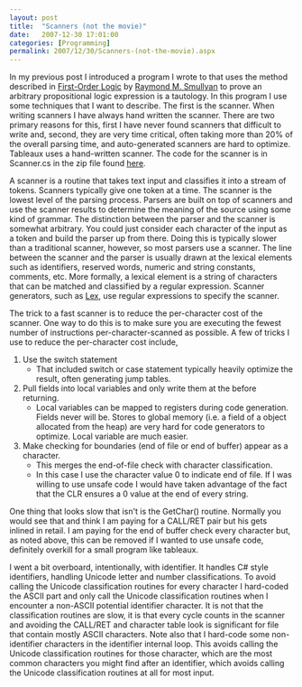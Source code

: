 ```yaml
---
layout: post
title:  "Scanners (not the movie)"
date:   2007-12-30 17:01:00
categories: [Programming]
permalink: 2007/12/30/Scanners-(not-the-movie).aspx
---
```

<div class="text"><p>In my previous post I introduced a program I wrote to that uses the method
described in
<a href="http://www.amazon.com/First-Order-Logic-Raymond-M-Smullyan/dp/0486683702/ref=sr_11_1/102-8843584-4849732?ie=UTF8&amp;qid=1192783059&amp;sr=11-1">First-Order Logic</a> by
<a href="http://en.wikipedia.org/wiki/Raymond_Smullyan">Raymond M. Smullyan</a>
to prove an arbitrary propositional logic expression is a tautology. In this
program I use some techniques that I want to describe. The first is the scanner.
When writing scanners I have always hand written the scanner. There are two
primary reasons for this, first I have never found scanners that difficult to
write and, second, they are very time critical, often taking more than 20% of
the overall parsing time, and auto-generated scanners are hard to optimize.
Tableaux uses a hand-written scanner. The code for the scanner is in Scanner.cs
in the zip file found
<a href="files/Tableaux.zip">here</a>.</p>
<p>A scanner is a routine that takes text input and classifies it into a stream
of tokens. Scanners typically give one token at a time. The scanner is the lowest level of the parsing process. Parsers
are built on top of scanners and use the scanner results to determine the
meaning of the source using some kind of grammar. The distinction between the
parser and the scanner is somewhat arbitrary. You could just consider each
character of the input as a token and build the parser up from there. Doing this
is typically slower than a traditional scanner, however, so most parsers use a
scanner. The line between the scanner and the parser is usually drawn at the
lexical elements such as identifiers, reserved words, numeric and string
constants, comments, etc. More formally, a lexical element is a string of
characters that can be matched and classified by a regular expression. Scanner
generators, such as <a href="http://en.wikipedia.org/wiki/Lex_programming_tool">
Lex</a>, use regular expressions to specify the scanner.</p>
<p>The trick to a fast scanner is to reduce the per-character cost of the
scanner. One way to do this is to make sure you are executing the fewest number of instructions
per-character-scanned as possible. A few of tricks I use to reduce the
per-character cost include,</p>
<ol>
	<li>Use the switch statement<ul>
		<li>That included switch or case statement typically heavily optimize
		the result, often generating jump tables.</li>
	</ul>
	</li>
	<li>Pull fields into local variables and only write them at the before
	returning.<ul>
		<li>Local variables can be mapped to registers during code generation.
		Fields never will be. Stores to global memory (i.e. a field of a object
		allocated from the heap) are very hard for code generators to optimize.
		Local variable are much easier.</li>
	</ul>
	</li>
	<li>Make checking for boundaries (end of file or end of buffer) appear as a
	character.<ul>
		<li>This merges the end-of-file check with character classification.</li>
		<li>In this case I use the character value 0 to indicate end of file. If
		I was willing to use unsafe code I would have taken advantage of the
		fact that the CLR ensures a 0 value at the end of every string.</li>
	</ul>
	</li>
</ol>
<p>One thing that looks slow that isn't is the GetChar() routine. Normally you
would see that and think I am paying for a CALL/RET pair but his gets inlined in
retail. I am paying for the end of buffer check every character but, as noted
above, this can be removed if I wanted to use unsafe code, definitely overkill
for a small program like tableaux.</p>
<p>I went a bit overboard, intentionally, with identifier. It handles C# style
identifiers, handling Unicode letter and number classifications. To avoid
calling the Unicode classification routines for every character I hard-coded the
ASCII part and only call the Unicode classification routines when I encounter a
non-ASCII potential identifier character. It is not that the classification
routines are slow, it is that every cycle counts in the scanner and avoiding the
CALL/RET and character table look is significant for file that contain mostly
ASCII characters. Note also that I hard-code some non-identifier characters in
the identifier internal loop. This avoids calling the Unicode classification
routines for those character, which are the most common characters you might
find after an identifier, which avoids calling the Unicode classification routines
at all for most input.</p>
</div>
